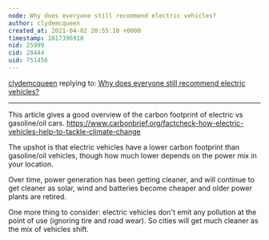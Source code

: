 ```yaml
---
node: Why does everyone still recommend electric vehicles?
author: clydemcqueen
created_at: 2021-04-02 20:55:10 +0000
timestamp: 1617396910
nid: 25999
cid: 28444
uid: 751456
---
```




[clydemcqueen](../profile/clydemcqueen) replying to: [Why does everyone still recommend electric vehicles?](../notes/gauravsingh2699/03-22-2021/why-does-everyone-still-recommend-electric-vehicles)

----
This article gives a good overview of the carbon footprint of electric vs gasoline/oil cars. https://www.carbonbrief.org/factcheck-how-electric-vehicles-help-to-tackle-climate-change

The upshot is that electric vehicles have a lower carbon footprint than gasoline/oil vehicles, though how much lower depends on the power mix in your location.

Over time, power generation has been getting cleaner, and will continue to get cleaner as solar, wind and batteries become cheaper and older power plants are retired.

One more thing to consider: electric vehicles don't emit any pollution at the point of use (ignoring tire and road wear). So cities will get much cleaner as the mix of vehicles shift.